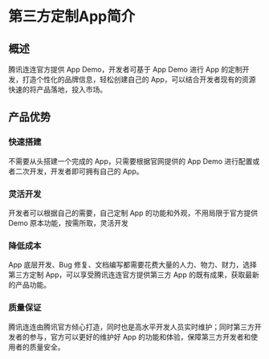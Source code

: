 
# 第三方定制App简介

## 概述

腾讯连连官方提供 App Demo，开发者可基于 App Demo 进行 App 的定制开发，打造个性化的品牌信息，轻松创建自己的 App，可以结合开发者现有的资源快速的将产品落地，投入市场。

## 产品优势

### 快速搭建

不需要从头搭建一个完成的 App，只需要根据官网提供的 App Demo 进行配置或者二次开发，开发者即可拥有自己的 App。

### 灵活开发

开发者可以根据自己的需要，自己定制 App 的功能和外观，不用局限于官方提供 Demo 原本功能，按需所取，灵活开发

### 降低成本

App 底层开发、Bug 修复、文档编写都需要花费大量的人力、物力、财力，选择第三方定制 App，可以享受腾讯连连官方提供第三方 App 的既有成果，获取最新的产品功能。

### 质量保证

腾讯连连由腾讯官方倾心打造，同时也是高水平开发人员实时维护；同时第三方开发者的参与，官方可以更好的维护好 App 的功能和体验，保障第三方开发者和使用者的质量安全。
